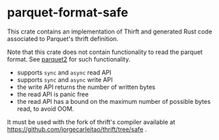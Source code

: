 # parquet-format-safe

This crate contains an implementation of Thirft and generated Rust code
associated to Parquet's thrift definition.

Note that this crate does not contain functionality to read the parquet format.
See [parquet2](https://github.com/jorgecarleitao/parquet2) for such functionality.

* supports `sync` and `async` read API
* supports `sync` and `async` write API
* the write API returns the number of written bytes
* the read API is panic free
* the read API has a bound on the maximum number of possible bytes read, to avoid OOM.

It must be used with the fork of thrift's compiler available
at https://github.com/jorgecarleitao/thrift/tree/safe .
